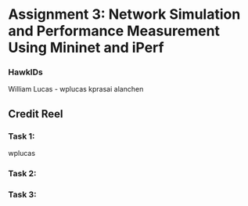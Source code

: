 # Assignment 3: Network Simulation and Performance Measurement Using Mininet and iPerf

### HawkIDs
William Lucas - wplucas
kprasai
alanchen

## Credit Reel

### Task 1: 
wplucas
### Task 2:

### Task 3:

